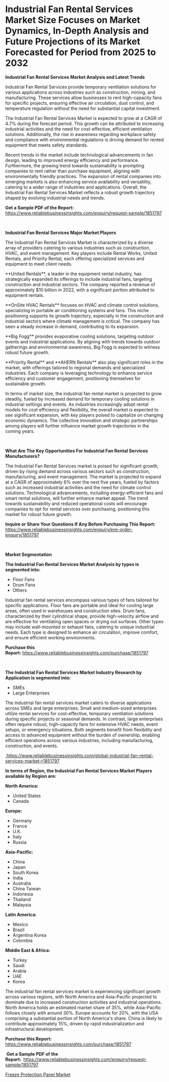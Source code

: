 <p><h1>Industrial Fan Rental Services Market Size Focuses on Market Dynamics, In-Depth Analysis and Future Projections of its Market Forecasted for Period from 2025 to 2032</h1></p><p><strong>Industrial Fan Rental Services Market Analysis and Latest Trends</strong></p>
<p><p>Industrial Fan Rental Services provide temporary ventilation solutions for various applications across industries such as construction, mining, and manufacturing. These services allow businesses to rent high-capacity fans for specific projects, ensuring effective air circulation, dust control, and temperature regulation without the need for substantial capital investment.</p><p>The Industrial Fan Rental Services Market is expected to grow at a CAGR of 4.7% during the forecast period. This growth can be attributed to increasing industrial activities and the need for cost-effective, efficient ventilation solutions. Additionally, the rise in awareness regarding workplace safety and compliance with environmental regulations is driving demand for rented equipment that meets safety standards.</p><p>Recent trends in the market include technological advancements in fan design, leading to improved energy efficiency and performance. Furthermore, the growing trend towards sustainability is prompting companies to rent rather than purchase equipment, aligning with environmentally friendly practices. The expansion of rental companies into emerging markets is also enhancing service availability and versatility, catering to a wider range of industries and applications. Overall, the Industrial Fan Rental Services Market reflects a robust growth trajectory shaped by evolving industrial needs and trends.</p></p>
<p><strong>Get a Sample PDF of the Report:&nbsp;</strong> <a href="https://www.reliablebusinessinsights.com/enquiry/request-sample/1851797?utm_campaign=1117&utm_medium=2&utm_source=Github&utm_content=ia&utm_term=07012025&utm_id=industrial-fan-rental-services">https://www.reliablebusinessinsights.com/enquiry/request-sample/1851797</a></p>
<p>&nbsp;</p>
<p><strong>Industrial Fan Rental Services Major Market Players</strong></p>
<p><p>The Industrial Fan Rental Services Market is characterized by a diverse array of providers catering to various industries such as construction, HVAC, and event management. Key players include Rental Works, United Rentals, and Priority Rental, each offering specialized services and equipment to meet client needs.</p><p>**United Rentals**, a leader in the equipment rental industry, has strategically expanded its offerings to include industrial fans, targeting construction and industrial sectors. The company reported a revenue of approximately $10 billion in 2022, with a significant portion attributed to equipment rentals.</p><p>**OnSite HVAC Rentals** focuses on HVAC and climate control solutions, specializing in portable air conditioning systems and fans. This niche positioning supports its growth trajectory, especially in the construction and industrial sectors where climate management is critical. The company has seen a steady increase in demand, contributing to its expansion.</p><p>**Big Fogg** provides evaporative cooling solutions, targeting outdoor events and industrial applications. By aligning with trends towards outdoor gatherings and environmental awareness, Big Fogg is expected to witness robust future growth.</p><p>**Priority Rental** and **AHERN Rentals** also play significant roles in the market, with offerings tailored to regional demands and specialized industries. Each company is leveraging technology to enhance service efficiency and customer engagement, positioning themselves for sustainable growth.</p><p>In terms of market size, the industrial fan rental market is projected to grow steadily, fueled by increased demand for temporary cooling solutions in industrial settings and events. As industries increasingly adopt rental models for cost efficiency and flexibility, the overall market is expected to see significant expansion, with key players poised to capitalize on changing economic dynamics. The collective innovation and strategic partnerships among players will further influence market growth trajectories in the coming years.</p></p>
<p>&nbsp;</p>
<p><strong>What Are The Key Opportunities For Industrial Fan Rental Services Manufacturers?</strong></p>
<p><p>The Industrial Fan Rental Services market is poised for significant growth, driven by rising demand across various sectors such as construction, manufacturing, and event management. The market is projected to expand at a CAGR of approximately 6% over the next five years, fueled by factors such as increased industrial activities and the need for climate control solutions. Technological advancements, including energy-efficient fans and smart rental solutions, will further enhance market appeal. The trend towards sustainability and reduced operational costs will encourage companies to opt for rental services over purchasing, positioning this market for robust future growth.</p></p>
<p><strong>Inquire or Share Your Questions If Any Before Purchasing This Report:</strong> <a href="https://www.reliablebusinessinsights.com/enquiry/pre-order-enquiry/1851797?utm_campaign=1117&utm_medium=2&utm_source=Github&utm_content=ia&utm_term=07012025&utm_id=industrial-fan-rental-services">https://www.reliablebusinessinsights.com/enquiry/pre-order-enquiry/1851797</a></p>
<p>&nbsp;</p>
<p><strong>Market Segmentation</strong></p>
<p><strong>The Industrial Fan Rental Services Market Analysis by types is segmented into:</strong></p>
<p><ul><li>Floor Fans</li><li>Drum Fans</li><li>Others</li></ul></p>
<p><p>Industrial fan rental services encompass various types of fans tailored for specific applications. Floor fans are portable and ideal for cooling large areas, often used in warehouses and construction sites. Drum fans, characterized by their cylindrical shape, provide high-velocity airflow and are effective for ventilating open spaces or drying out surfaces. Other types may include wall-mounted or exhaust fans, catering to unique industrial needs. Each type is designed to enhance air circulation, improve comfort, and ensure efficient working environments.</p></p>
<p><strong>Purchase this Report:&nbsp;</strong><a href="https://www.reliablebusinessinsights.com/purchase/1851797?utm_campaign=1117&utm_medium=2&utm_source=Github&utm_content=ia&utm_term=07012025&utm_id=industrial-fan-rental-services">https://www.reliablebusinessinsights.com/purchase/1851797</a></p>
<p>&nbsp;</p>
<p><strong>The Industrial Fan Rental Services Market Industry Research by Application is segmented into:</strong></p>
<p><ul><li>SMEs</li><li>Large Enterprises</li></ul></p>
<p><p>The industrial fan rental services market caters to diverse applications across SMEs and large enterprises. Small and medium-sized enterprises utilize rental services for cost-effective, temporary ventilation solutions during specific projects or seasonal demands. In contrast, large enterprises often require robust, high-capacity fans for extensive HVAC needs, event setups, or emergency situations. Both segments benefit from flexibility and access to advanced equipment without the burden of ownership, enabling efficient operations across various industries, including manufacturing, construction, and events.</p></p>
<p><a href="https://www.reliablebusinessinsights.com/global-industrial-fan-rental-services-market-r1851797?utm_campaign=1117&utm_medium=2&utm_source=Github&utm_content=ia&utm_term=07012025&utm_id=industrial-fan-rental-services">&nbsp;https://www.reliablebusinessinsights.com/global-industrial-fan-rental-services-market-r1851797</a></p>
<p><strong>In terms of Region, the Industrial Fan Rental Services Market Players available by Region are:</strong></p>
<p>
    <p> <strong> North America: </strong>
        <ul>
            <li>United States</li>
            <li>Canada</li>
        </ul>
        </p> 
    <p> <strong> Europe: </strong>
        <ul>
            <li>Germany</li>
            <li>France</li>
            <li>U.K.</li>
            <li>Italy</li>
            <li>Russia</li>
        </ul>
        </p> 
    <p> <strong> Asia-Pacific: </strong>
        <ul>
            <li>China</li>
            <li>Japan</li>
            <li>South Korea</li>
            <li>India</li>
            <li>Australia</li>
            <li>China Taiwan</li>
            <li>Indonesia</li>
            <li>Thailand</li>
            <li>Malaysia</li>
        </ul>
        </p> 
    <p> <strong> Latin America: </strong>
        <ul>
            <li>Mexico</li>
            <li>Brazil</li>
            <li>Argentina Korea</li>
            <li>Colombia</li>
        </ul>
        </p> 
    <p> <strong> Middle East & Africa: </strong>
        <ul>
            <li>Turkey</li>
            <li>Saudi</li>
            <li>Arabia</li>
            <li>UAE</li>
            <li>Korea</li>
        </ul>
    </p>
    </p>
<p><p>The industrial fan rental services market is experiencing significant growth across various regions, with North America and Asia-Pacific projected to dominate due to increased construction activities and industrial operations. North America holds an estimated market share of 35%, while Asia-Pacific follows closely with around 30%. Europe accounts for 20%, with the USA comprising a substantial portion of North America's share. China is likely to contribute approximately 15%, driven by rapid industrialization and infrastructural development.</p></p>
<p><strong>Purchase this Report: </strong><a href="https://www.reliablebusinessinsights.com/purchase/1851797?utm_campaign=1117&utm_medium=2&utm_source=Github&utm_content=ia&utm_term=07012025&utm_id=industrial-fan-rental-services">https://www.reliablebusinessinsights.com/purchase/1851797</a></p>
<p>&nbsp;<strong>Get a Sample PDF of the Report:&nbsp;&nbsp;</strong><a href="https://www.reliablebusinessinsights.com/enquiry/request-sample/1851797?utm_campaign=1117&utm_medium=2&utm_source=Github&utm_content=ia&utm_term=07012025&utm_id=industrial-fan-rental-services">https://www.reliablebusinessinsights.com/enquiry/request-sample/1851797</a></p>
<p><strong></strong></p>
<p><p><a href="https://github.com/locarol73/Market-Research-Report-List-1/blob/main/freeze-protection-panel-market.md?utm_campaign=1117&utm_medium=2&utm_source=Github&utm_content=ia&utm_term=07012025&utm_id=industrial-fan-rental-services">Freeze Protection Panel Market</a></p></p>